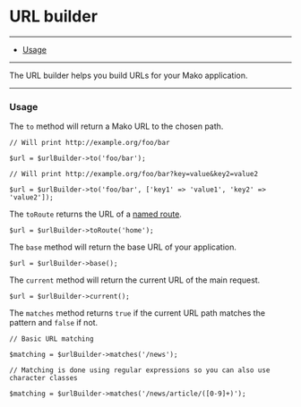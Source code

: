 # URL builder

--------------------------------------------------------

* [Usage](#usage)

--------------------------------------------------------

The URL builder helps you build URLs for your Mako application.

--------------------------------------------------------

<a id="usage"></a>

### Usage

The `to` method will return a Mako URL to the chosen path.

```
// Will print http://example.org/foo/bar

$url = $urlBuilder->to('foo/bar');

// Will print http://example.org/foo/bar?key=value&key2=value2

$url = $urlBuilder->to('foo/bar', ['key1' => 'value1', 'key2' => 'value2']);
```

The `toRoute` returns the URL of a [named route](:base_url:/docs/:version:/routing-and-controllers:routing#reverse_routing).

```
$url = $urlBuilder->toRoute('home');
```

The `base` method will return the base URL of your application.

```
$url = $urlBuilder->base();
```

The `current` method will return the current URL of the main request.

```
$url = $urlBuilder->current();
```

The `matches` method returns `true` if the current URL path matches the pattern and `false` if not.

```
// Basic URL matching

$matching = $urlBuilder->matches('/news');

// Matching is done using regular expressions so you can also use character classes

$matching = $urlBuilder->matches('/news/article/([0-9]+)');
```
